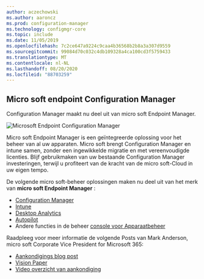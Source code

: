 ```yaml
---
author: aczechowski
ms.author: aaroncz
ms.prod: configuration-manager
ms.technology: configmgr-core
ms.topic: include
ms.date: 11/05/2019
ms.openlocfilehash: 7c2ce647a9224c9caa4b36568b2b8a3a307d9559
ms.sourcegitcommit: 99084d70c032c4db109328a4ca100cd3f5759433
ms.translationtype: MT
ms.contentlocale: nl-NL
ms.lasthandoff: 08/20/2020
ms.locfileid: "88703259"
---
```

## <a name="microsoft-endpoint-configuration-manager"></a><a name="bkmk_mem"></a> Micro soft endpoint Configuration Manager

<!--4960084-->

Configuration Manager maakt nu deel uit van micro soft Endpoint Manager.

![Microsoft Endpoint Configuration Manager](../../media/4960084-endpoint-manager-logo.png)

Micro soft Endpoint Manager is een geïntegreerde oplossing voor het beheer van al uw apparaten. Micro soft brengt Configuration Manager en intune samen, zonder een ingewikkelde migratie en met vereenvoudigde licenties. Blijf gebruikmaken van uw bestaande Configuration Manager investeringen, terwijl u profiteert van de kracht van de micro soft-Cloud in uw eigen tempo.

De volgende micro soft-beheer oplossingen maken nu deel uit van het merk van **micro soft Endpoint Manager** :

- [Configuration Manager](/configmgr)
- [Intune](/intune)
- [Desktop Analytics](../../../../../desktop-analytics/overview.md)
- [Autopilot](/intune/enrollment/enrollment-autopilot)
- Andere functies in de beheer [console voor Apparaatbeheer](https://techcommunity.microsoft.com/t5/enterprise-mobility-security/microsoft-intune-rolls-out-an-improved-streamlined-endpoint/ba-p/937760)

Raadpleeg voor meer informatie de volgende Posts van Mark Anderson, micro soft Corporate Vice President for Microsoft 365:

- [Aankondigings blog post](https://aka.ms/cmannounce)
- [Vision Paper](https://aka.ms/MEMVisionPaper)
- [Video overzicht van aankondiging](https://youtu.be/GS7oNPInFuw)